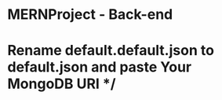 # MERNProject - Back-end

# Rename default.default.json to default.json and paste Your MongoDB URI */